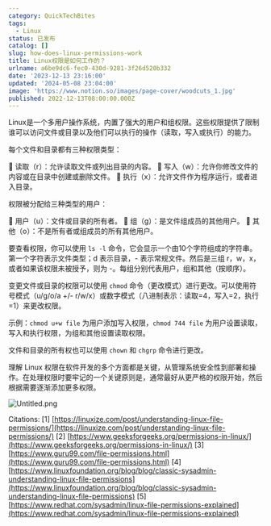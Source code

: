 ```yaml
---
category: QuickTechBites
tags:
  - Linux
status: 已发布
catalog: []
slug: how-does-linux-permissions-work
title: Linux权限是如何工作的？
urlname: a6be9dc6-fec0-430d-9281-3f26d520b332
date: '2023-12-13 23:16:00'
updated: '2024-05-08 23:04:00'
image: 'https://www.notion.so/images/page-cover/woodcuts_1.jpg'
published: 2022-12-13T08:00:00.000Z
---
```


Linux是一个多用户操作系统，内置了强大的用户和组权限。这些权限提供了限制谁可以访问文件或目录以及他们可以执行的操作（读取，写入或执行）的能力。


每个文件和目录都有三种权限类型：


🔸 读取（r）：允许读取文件或列出目录的内容。
🔸 写入（w）：允许你修改文件的内容或在目录中创建或删除文件。
🔸 执行（x）：允许文件作为程序运行，或者进入目录。


权限被分配给三种类型的用户：


🔸 用户（u）：文件或目录的所有者。
🔸 组（g）：是文件组成员的其他用户。
🔸 其他（o）：不是所有者或组成员的所有其他用户。


要查看权限，你可以使用 `ls -l` 命令，它会显示一个由10个字符组成的字符串。第一个字符表示文件类型；d 表示目录，- 表示常规文件。然后是三组 r，w，x，或者如果该权限未被授予，则为 -。每组分别代表用户，组和其他（按顺序）。


变更文件或目录的权限可以使用 `chmod` 命令（更改模式）进行更改。可以使用符号模式（u/g/o/a +/- r/w/x）或数字模式（八进制表示：读取=4，写入=2，执行=1）来更改权限。


示例：`chmod u+w file` 为用户添加写入权限，`chmod 744 file` 为用户设置读取，写入和执行权限，为组和其他设置读取权限。


文件和目录的所有权也可以使用 `chown` 和 `chgrp` 命令进行更改。


理解 Linux 权限在软件开发的多个方面都是关键，从管理系统安全性到部署和操作。在处理权限时要牢记的一个关键原则是，通常最好从更严格的权限开始，然后根据需要逐渐添加更多权限。


![Untitled.png](https://prod-files-secure.s3.us-west-2.amazonaws.com/5d24fe63-e567-4804-86f9-9fdc62e13082/332b89ee-9c33-4950-8a69-32c3d1ff2c69/Untitled.png?X-Amz-Algorithm=AWS4-HMAC-SHA256&X-Amz-Content-Sha256=UNSIGNED-PAYLOAD&X-Amz-Credential=ASIAZI2LB466RZVPCSN4%2F20250413%2Fus-west-2%2Fs3%2Faws4_request&X-Amz-Date=20250413T054218Z&X-Amz-Expires=3600&X-Amz-Security-Token=IQoJb3JpZ2luX2VjEG0aCXVzLXdlc3QtMiJHMEUCIQDCog3Rtqk6nNkHboKMm8GRw36lzsdJTFOCwOgmlWoh9gIgeBFCCu6jJHUdpDYTx4Kc6xup9BHSi5XmmCy7uwB975QqiAQI5v%2F%2F%2F%2F%2F%2F%2F%2F%2F%2FARAAGgw2Mzc0MjMxODM4MDUiDOLaQbXExZnhhIAnmCrcA2kxORC1LEZu%2Fs7bjYkM6ZAQojuFq0Nbkgj0nLLcOiPv62B6b6Vn1xYVUcCQx53EcCXzMNVxtOnG37KovPSwRodLHHvcPOW8jD%2Fj9tWAUMbozLKHnMMZPBAFetlO2frMV6fEaF9bQGx7QYJpQ4HkhcY4qH0FO5HH531TCYK69wmTyP275TVCL48rmROk8RMCQhdABjz9LRrKg8yK0eudKVM7RuIED96xiW6knya%2BzUNiBC4ROfec7BIhizynd2ilJzyxllTitVL1wGP41SpdiN7Sd%2FQrCKIEdP7PJ0wf3DNB2dlt4h%2BK4tQw6VP0OE31IoFKUxUjd%2BV2wtpQDLHU1tKav3wXuwj70dreVT5v82MZUdl0KoagxhTJgJNFQfJaPbJoYsiOd6z9jy6E44pdRJOKgb4IPlllBO56lgSVZm2fO81pcCO5Z4L0QZEG6204rsiu3a%2FsJS%2BywrZDD8kRBo2g6q7YYkJeb%2F1YOATwbWPnnFQnaQPpLz00sWyk8Txv2z7QZ271OlvNrv8KdMbkODwfmO%2BvJbtnm7SGxER0LXny95J29b%2BDXgpH45wKA%2BEgQlR9pjUgrN7fj%2FSYtMdmJ%2Fc8JHXhr3ig9GLksy7JZjbAJxomoBk5jxwBC2PAMPSM7b8GOqUB8J3x0CeXYkpGKQZqIDf2WKRPOSi42Ef3YI9WF8ys1y1eewNo5bgaNaKwRMkIye9FtYi3h1G9scwUAyK3VXwywvcrDPLVL943Ulz5tM2Vprutk2hBBU70YwansqnnhWxArfoKatCzj3Z6VkAgdnuD0vzf6MsbdwV4M9rA7UTyg05YDGgmunrn5wptmM4BiFg1OVTgueAk5MFpW%2BlU9catrt9C9SNm&X-Amz-Signature=c920901aab14b77f5f2e4685a8af1fce84c300a5ac393bd7771b9ac976a71de7&X-Amz-SignedHeaders=host&x-id=GetObject)


Citations:
[1] [https://linuxize.com/post/understanding-linux-file-permissions/](https://linuxize.com/post/understanding-linux-file-permissions/)
[2] [https://www.geeksforgeeks.org/permissions-in-linux/](https://www.geeksforgeeks.org/permissions-in-linux/)
[3] [https://www.guru99.com/file-permissions.html](https://www.guru99.com/file-permissions.html)
[4] [https://www.linuxfoundation.org/blog/blog/classic-sysadmin-understanding-linux-file-permissions](https://www.linuxfoundation.org/blog/blog/classic-sysadmin-understanding-linux-file-permissions)
[5] [https://www.redhat.com/sysadmin/linux-file-permissions-explained](https://www.redhat.com/sysadmin/linux-file-permissions-explained)

